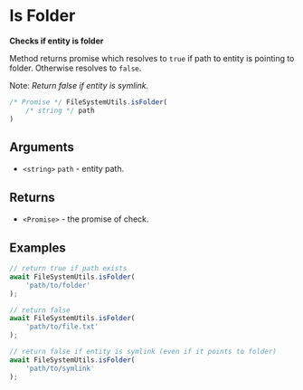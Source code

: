 Is Folder
=========

**Checks if entity is folder**

Method returns promise which resolves to `true` if path to entity is pointing to folder. Otherwise resolves to `false`.

Note: *Return false if entity is symlink.*

```js
/* Promise */ FileSystemUtils.isFolder(
	/* string */ path
)
```


Arguments
---------

* `<string>` `path` - entity path.


Returns
-------

* `<Promise>` - the promise of check.


Examples
--------

```js
// return true if path exists
await FileSystemUtils.isFolder(
	'path/to/folder'
);

// return false
await FileSystemUtils.isFolder(
	'path/to/file.txt'
);

// return false if entity is symlink (even if it points to folder)
await FileSystemUtils.isFolder(
	'path/to/symlink'
);
```
